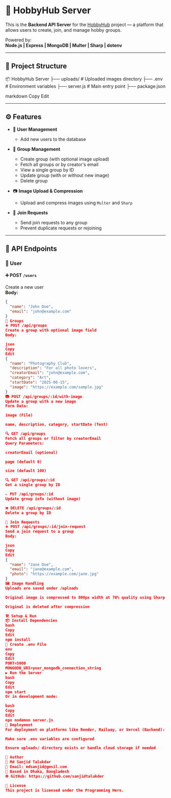 # 🎯 HobbyHub Server

This is the **Backend API Server** for the [HobbyHub](https://github.com/your-client-repo) project — a platform that allows users to create, join, and manage hobby groups.

Powered by:  
**Node.js | Express | MongoDB | Multer | Sharp | dotenv**

---

## 📁 Project Structure

📦 HobbyHub Server
├── uploads/ # Uploaded images directory
├── .env # Environment variables
├── server.js # Main entry point
├── package.json

markdown
Copy
Edit

---

## ⚙️ Features

- 🔐 **User Management**  
  - Add new users to the database

- 👥 **Group Management**
  - Create group (with optional image upload)
  - Fetch all groups or by creator's email
  - View a single group by ID
  - Update group (with or without new image)
  - Delete group

- 📷 **Image Upload & Compression**
  - Upload and compress images using `Multer` and `Sharp`

- 🙋 **Join Requests**
  - Send join requests to any group
  - Prevent duplicate requests or rejoining

---

## 🔌 API Endpoints

### 👤 User

#### ➕ POST `/users`
Create a new user  
**Body:**
```json
{
  "name": "John Doe",
  "email": "john@example.com"
}
👥 Groups
➕ POST /api/groups
Create a group with optional image field
Body:

json
Copy
Edit
{
  "name": "Photography Club",
  "description": "For all photo lovers",
  "creatorEmail": "john@example.com",
  "category": "Art",
  "startDate": "2025-06-15",
  "image": "https://example.com/sample.jpg"
}
📷 POST /api/groups/:id/with-image
Update a group with a new image
Form Data:

image (File)

name, description, category, startDate (Text)

🔍 GET /api/groups
Fetch all groups or filter by creatorEmail
Query Parameters:

creatorEmail (optional)

page (default 0)

size (default 100)

🔍 GET /api/groups/:id
Get a single group by ID

✏️ PUT /api/groups/:id
Update group info (without image)

❌ DELETE /api/groups/:id
Delete a group by ID

🙋 Join Requests
➕ POST /api/groups/:id/join-request
Send a join request to a group
Body:

json
Copy
Edit
{
  "name": "Jane Doe",
  "email": "jane@example.com",
  "photo": "https://example.com/jane.jpg"
}
🖼 Image Handling
Uploads are saved under /uploads

Original image is compressed to 800px width at 70% quality using Sharp

Original is deleted after compression

🛠 Setup & Run
📦 Install Dependencies
bash
Copy
Edit
npm install
📁 Create .env File
env
Copy
Edit
PORT=5000
MONGODB_URI=your_mongodb_connection_string
▶️ Run the Server
bash
Copy
Edit
npm start
Or in development mode:

bash
Copy
Edit
npx nodemon server.js
🚀 Deployment
For deployment on platforms like Render, Railway, or Vercel (Backend):

Make sure .env variables are configured

Ensure uploads/ directory exists or handle cloud storage if needed

🙌 Author
👤 Md Sanjid Talukdar
📧 Email: mdsanjid@gmsil.com
📍 Based in Dhaka, Bangladesh
🌐 GitHub: https://github.com/sanjidtalukder

📜 License
This project is licensed under the Programming Hero.
